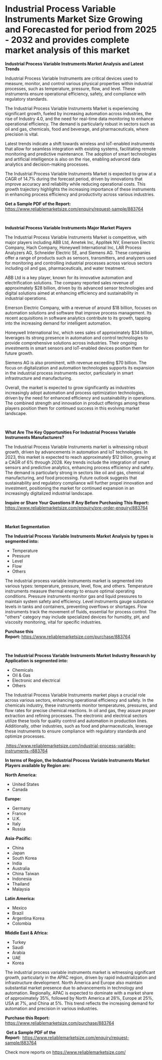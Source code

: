 <p><h1>Industrial Process Variable Instruments Market Size Growing and Forecasted for period from 2025 - 2032 and provides complete market analysis of this market</h1></p><p><strong>Industrial Process Variable Instruments Market Analysis and Latest Trends</strong></p>
<p><p>Industrial Process Variable Instruments are critical devices used to measure, monitor, and control various physical properties within industrial processes, such as temperature, pressure, flow, and level. These instruments ensure operational efficiency, safety, and compliance with regulatory standards.</p><p>The Industrial Process Variable Instruments Market is experiencing significant growth, fueled by increasing automation across industries, the rise of Industry 4.0, and the need for real-time data monitoring to enhance operational efficiency. The demand is particularly robust in sectors such as oil and gas, chemicals, food and beverage, and pharmaceuticals, where precision is vital.</p><p>Latest trends indicate a shift towards wireless and IoT-enabled instruments that allow for seamless integration with existing systems, facilitating remote monitoring and predictive maintenance. The adoption of smart technologies and artificial intelligence is also on the rise, enabling advanced data analytics and decision-making processes.</p><p>The Industrial Process Variable Instruments Market is expected to grow at a CAGR of 14.7% during the forecast period, driven by innovations that improve accuracy and reliability while reducing operational costs. This growth trajectory highlights the increasing importance of these instruments in enhancing process efficiency and productivity across various industries.</p></p>
<p><strong>Get a Sample PDF of the Report:&nbsp;</strong> <a href="https://www.reliablemarketsize.com/enquiry/request-sample/883764?utm_campaign=2339&utm_medium=2&utm_source=Github&utm_content=ia&utm_term=24022025&utm_id=industrial-process-variable-instruments">https://www.reliablemarketsize.com/enquiry/request-sample/883764</a></p>
<p>&nbsp;</p>
<p><strong>Industrial Process Variable Instruments Major Market Players</strong></p>
<p><p>The Industrial Process Variable Instruments Market is competitive, with major players including ABB Ltd, Ametek Inc, Applitek NV, Emerson Electric Company, Hach Company, Honeywell International Inc, LAR Process Analyzers AG, Schneider Electric SE, and Siemens AG. These companies offer a range of products such as sensors, transmitters, and analyzers used for monitoring and controlling industrial processes across various sectors including oil and gas, pharmaceuticals, and water treatment.</p><p>ABB Ltd is a key player, known for its innovative automation and electrification solutions. The company reported sales revenue of approximately $28 billion, driven by its advanced sensor technologies and digital solutions aimed at enhancing efficiency and sustainability in industrial operations. </p><p>Emerson Electric Company, with a revenue of around $18 billion, focuses on automation solutions and software that improve process management. Its recent acquisitions in software analytics contribute to its growth, tapping into the increasing demand for intelligent automation.</p><p>Honeywell International Inc, which sees sales of approximately $34 billion, leverages its strong presence in automation and control technologies to provide comprehensive solutions across industries. Their ongoing investments in smart sensors and IoT-enabled devices position them for future growth.</p><p>Siemens AG is also prominent, with revenue exceeding $70 billion. The focus on digitalization and automation technologies supports its expansion in the industrial process instruments sector, particularly in smart infrastructure and manufacturing.</p><p>Overall, the market is expected to grow significantly as industries increasingly adopt automation and process optimization technologies, driven by the need for enhanced efficiency and sustainability in operations. The combined strength and innovation in product offerings among these players position them for continued success in this evolving market landscape.</p></p>
<p>&nbsp;</p>
<p><strong>What Are The Key Opportunities For Industrial Process Variable Instruments Manufacturers?</strong></p>
<p><p>The Industrial Process Variable Instruments market is witnessing robust growth, driven by advancements in automation and IoT technologies. In 2023, this market is expected to reach approximately $12 billion, growing at a CAGR of 6% through 2028. Key trends include the integration of smart sensors and predictive analytics, enhancing process efficiency and safety. The demand is particularly strong in sectors like oil and gas, chemical manufacturing, and food processing. Future outlook suggests that sustainability and regulatory compliance will further propel innovation and investment, positioning the market for continued expansion in an increasingly digitalized industrial landscape.</p></p>
<p><strong>Inquire or Share Your Questions If Any Before Purchasing This Report:</strong> <a href="https://www.reliablemarketsize.com/enquiry/pre-order-enquiry/883764?utm_campaign=2339&utm_medium=2&utm_source=Github&utm_content=ia&utm_term=24022025&utm_id=industrial-process-variable-instruments">https://www.reliablemarketsize.com/enquiry/pre-order-enquiry/883764</a></p>
<p>&nbsp;</p>
<p><strong>Market Segmentation</strong></p>
<p><strong>The Industrial Process Variable Instruments Market Analysis by types is segmented into:</strong></p>
<p><ul><li>Temperature</li><li>Pressure</li><li>Level</li><li>Flow</li><li>Others</li></ul></p>
<p><p>The industrial process variable instruments market is segmented into various types: temperature, pressure, level, flow, and others. Temperature instruments measure thermal energy to ensure optimal operating conditions. Pressure instruments monitor gas and liquid pressures to maintain system safety and efficiency. Level instruments gauge substance levels in tanks and containers, preventing overflows or shortages. Flow instruments track the movement of fluids, essential for process control. The "others" category may include specialized devices for humidity, pH, and viscosity monitoring, vital for specific industries.</p></p>
<p><strong>Purchase this Report:&nbsp;</strong><a href="https://www.reliablemarketsize.com/purchase/883764?utm_campaign=2339&utm_medium=2&utm_source=Github&utm_content=ia&utm_term=24022025&utm_id=industrial-process-variable-instruments">https://www.reliablemarketsize.com/purchase/883764</a></p>
<p>&nbsp;</p>
<p><strong>The Industrial Process Variable Instruments Market Industry Research by Application is segmented into:</strong></p>
<p><ul><li>Chemicals</li><li>Oil & Gas</li><li>Electronic and electrical</li><li>Others</li></ul></p>
<p><p>The Industrial Process Variable Instruments market plays a crucial role across various sectors, enhancing operational efficiency and safety. In the chemicals industry, these instruments monitor temperatures, pressures, and flow rates for precise chemical reactions. In oil and gas, they assure proper extraction and refining processes. The electronic and electrical sectors utilize these tools for quality control and automation in production lines. Additionally, other industries, such as food and pharmaceuticals, leverage these instruments to ensure compliance with regulatory standards and optimize processes.</p></p>
<p><a href="https://www.reliablemarketsize.com/industrial-process-variable-instruments-r883764?utm_campaign=2339&utm_medium=2&utm_source=Github&utm_content=ia&utm_term=24022025&utm_id=industrial-process-variable-instruments">&nbsp;https://www.reliablemarketsize.com/industrial-process-variable-instruments-r883764</a></p>
<p><strong>In terms of Region, the Industrial Process Variable Instruments Market Players available by Region are:</strong></p>
<p>
    <p> <strong> North America: </strong>
        <ul>
            <li>United States</li>
            <li>Canada</li>
        </ul>
        </p> 
    <p> <strong> Europe: </strong>
        <ul>
            <li>Germany</li>
            <li>France</li>
            <li>U.K.</li>
            <li>Italy</li>
            <li>Russia</li>
        </ul>
        </p> 
    <p> <strong> Asia-Pacific: </strong>
        <ul>
            <li>China</li>
            <li>Japan</li>
            <li>South Korea</li>
            <li>India</li>
            <li>Australia</li>
            <li>China Taiwan</li>
            <li>Indonesia</li>
            <li>Thailand</li>
            <li>Malaysia</li>
        </ul>
        </p> 
    <p> <strong> Latin America: </strong>
        <ul>
            <li>Mexico</li>
            <li>Brazil</li>
            <li>Argentina Korea</li>
            <li>Colombia</li>
        </ul>
        </p> 
    <p> <strong> Middle East & Africa: </strong>
        <ul>
            <li>Turkey</li>
            <li>Saudi</li>
            <li>Arabia</li>
            <li>UAE</li>
            <li>Korea</li>
        </ul>
    </p>
    </p>
<p><p>The industrial process variable instruments market is witnessing significant growth, particularly in the APAC region, driven by rapid industrialization and infrastructure development. North America and Europe also maintain substantial market presence due to advancements in technology and automation. Regionally, APAC is expected to dominate with a market share of approximately 35%, followed by North America at 28%, Europe at 25%, USA at 7%, and China at 5%. This trend reflects the increasing demand for automation and precision in various industries.</p></p>
<p><strong>Purchase this Report: </strong><a href="https://www.reliablemarketsize.com/purchase/883764?utm_campaign=2339&utm_medium=2&utm_source=Github&utm_content=ia&utm_term=24022025&utm_id=industrial-process-variable-instruments">https://www.reliablemarketsize.com/purchase/883764</a></p>
<p>&nbsp;<strong>Get a Sample PDF of the Report:&nbsp;&nbsp;</strong><a href="https://www.reliablemarketsize.com/enquiry/request-sample/883764?utm_campaign=2339&utm_medium=2&utm_source=Github&utm_content=ia&utm_term=24022025&utm_id=industrial-process-variable-instruments">https://www.reliablemarketsize.com/enquiry/request-sample/883764</a></p>
<p><strong></strong></p>
<p>Check more reports on <a href="https://www.reliablemarketsize.com/?utm_campaign=2339&utm_medium=2&utm_source=Github&utm_content=ia&utm_term=24022025&utm_id=industrial-process-variable-instruments">https://www.reliablemarketsize.com/</a></p>